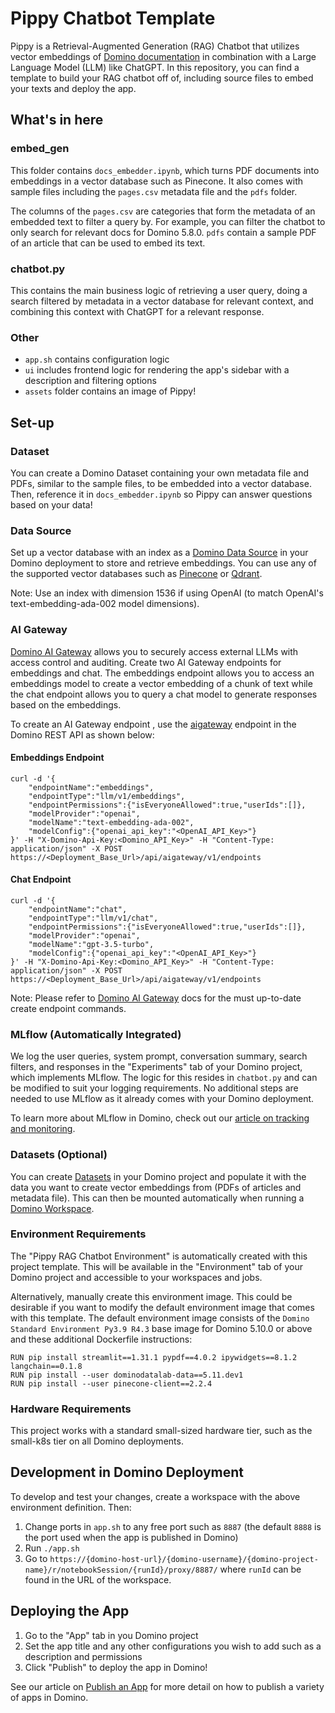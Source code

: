 # Pippy Chatbot Template
Pippy is a Retrieval-Augmented Generation (RAG) Chatbot that utilizes vector embeddings of 
[Domino documentation](https://docs.dominodatalab.com/) in combination with a Large Language Model (LLM) like ChatGPT.
In this repository, you can find a template to build your RAG chatbot off of, including source files
to embed your texts and deploy the app.

## What's in here
### embed_gen
This folder contains `docs_embedder.ipynb`, which turns PDF documents into embeddings in a vector database such as Pinecone.
It also comes with sample files including the `pages.csv` metadata file and the `pdfs` folder.

The columns of the `pages.csv` are categories that form the metadata of an embedded text to filter a query by. 
For example, you can filter the chatbot to only search for relevant docs for Domino 5.8.0.
`pdfs` contain a sample PDF of an article that can be used to embed its text.  

### chatbot.py
This contains the main business logic of retrieving a user query, doing a search filtered by metadata in a vector database
for relevant context, and combining this context with ChatGPT for a relevant response.

### Other
* `app.sh` contains configuration logic
* `ui` includes frontend logic for rendering the app's sidebar with a description and filtering options
* `assets` folder contains an image of Pippy!

## Set-up
### Dataset
You can create a Domino Dataset containing your own metadata file and PDFs, similar to the sample files, to be embedded 
into a vector database. Then, reference it in `docs_embedder.ipynb` so Pippy can answer questions based on your data!

### Data Source
Set up a vector database with an index as a 
[Domino Data Source](https://docs.dominodatalab.com/en/latest/user_guide/fbb41f/data-source-connectors/) in your 
Domino deployment to store and retrieve embeddings. You can use any of the supported vector databases such as 
[Pinecone](https://docs.dominodatalab.com/en/latest/user_guide/5c64ef/connect-to-pinecone/) or
[Qdrant](https://docs.dominodatalab.com/en/latest/user_guide/c2364c/connect-to-qdrant/). 

Note: Use an index with dimension 1536 if using OpenAI (to match OpenAI's text-embedding-ada-002 model dimensions).

### AI Gateway
[Domino AI Gateway](https://docs.dominodatalab.com/en/latest/admin_guide/cce362/ai-gateway/) 
allows you to securely access external LLMs with access control and auditing. Create two AI Gateway endpoints for 
embeddings and chat. The embeddings endpoint allows you to access an embeddings model to create a vector embedding of 
a chunk of text while the chat endpoint allows you to query a chat model to generate responses based on the embeddings.

To create an AI Gateway endpoint , use the
[aigateway](https://docs.dominodatalab.com/en/latest/api_guide/8c929e/rest-api-reference/#_createGatewayEndpoint)
endpoint in the Domino REST API as shown below:

#### Embeddings Endpoint
```
curl -d '{     
    "endpointName":"embeddings",
    "endpointType":"llm/v1/embeddings",
    "endpointPermissions":{"isEveryoneAllowed":true,"userIds":[]},
    "modelProvider":"openai",
    "modelName":"text-embedding-ada-002",
    "modelConfig":{"openai_api_key":"<OpenAI_API_Key>"}
}' -H "X-Domino-Api-Key:<Domino_API_Key>" -H "Content-Type: application/json" -X POST https://<Deployment_Base_Url>/api/aigateway/v1/endpoints
```
#### Chat Endpoint
```
curl -d '{
    "endpointName":"chat",
    "endpointType":"llm/v1/chat",
    "endpointPermissions":{"isEveryoneAllowed":true,"userIds":[]},
    "modelProvider":"openai",
    "modelName":"gpt-3.5-turbo",
    "modelConfig":{"openai_api_key":"<OpenAI_API_Key>"}
}' -H "X-Domino-Api-Key:<Domino_API_Key>" -H "Content-Type: application/json" -X POST https://<Deployment_Base_Url>/api/aigateway/v1/endpoints
```
Note: Please refer to [Domino AI Gateway](https://docs.dominodatalab.com/en/latest/admin_guide/cce362/ai-gateway/) docs
for the must up-to-date create endpoint commands.

### MLflow (Automatically Integrated)
We log the user queries, system prompt, conversation summary, search filters, and responses in the "Experiments" 
tab of your Domino project, which implements MLflow. The logic for this resides in `chatbot.py` and 
can be modified to suit your logging requirements. No additional steps are needed to use MLflow as it 
already comes with your Domino deployment.

To learn more about MLflow in Domino, check out our 
[article on tracking and monitoring](https://docs.dominodatalab.com/en/latest/user_guide/da707d/track-and-monitor-experiments/).

### Datasets (Optional)
You can create [Datasets](https://docs.dominodatalab.com/en/latest/user_guide/0a8d11/create-and-modify-datasets/) in your Domino project
and populate it with the data you want to create vector embeddings from (PDFs of articles and metadata file). This can
then be mounted automatically when running a [Domino Workspace](https://docs.dominodatalab.com/en/latest/user_guide/e6e601/launch-a-workspace/).

### Environment Requirements
The "Pippy RAG Chatbot Environment" is automatically created with this project template. This will be 
available in the "Environment" tab of your Domino project and accessible to your workspaces and jobs.

Alternatively, manually create this environment image. This could be desirable if you want to modify the default 
environment image that comes with this template. The default environment image consists of the
`Domino Standard Environment Py3.9 R4.3` base image for Domino 5.10.0 or above and these additional Dockerfile instructions:
```
RUN pip install streamlit==1.31.1 pypdf==4.0.2 ipywidgets==8.1.2 langchain==0.1.8
RUN pip install --user dominodatalab-data==5.11.dev1
RUN pip install --user pinecone-client==2.2.4
```
### Hardware Requirements
This project works with a standard small-sized hardware tier, such as the small-k8s tier on all Domino deployments.

## Development in Domino Deployment
To develop and test your changes, create a workspace with the above environment definition.
Then:

1. Change ports in `app.sh` to any free port such as `8887` (the default `8888` is the port used 
when the app is published in Domino)
2. Run `./app.sh`
3. Go to `https://{domino-host-url}/{domino-username}/{domino-project-name}/r/notebookSession/{runId}/proxy/8887/`
where `runId` can be found in the URL of the workspace.

## Deploying the App
1. Go to the "App" tab in you Domino project
2. Set the app title and any other configurations you wish to add such as a description and permissions
3. Click "Publish" to deploy the app in Domino!

See our article on [Publish an App](https://docs.dominodatalab.com/en/latest/user_guide/71635d/publish-apps/) 
for more detail on how to publish a variety of apps in Domino.